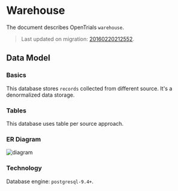 # Warehouse

The document describes OpenTrials `warehouse`.

> Last updated on migration: [20160220212552](https://github.com/opentrials/collectors/blob/master/migrations/versions/20160220212552_nct_fix_boolean_columns.py).

## Data Model

### Basics

This database stores `records` collected from different source.
It's a denormalized data storage.

### Tables

This database uses table per source approach.

### ER Diagram

![diagram](warehouse.png)

### Technology

Database engine: `postgresql-9.4+`.
